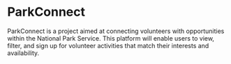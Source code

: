 # ParkConnect
ParkConnect is a project aimed at connecting volunteers with opportunities within the National Park Service. This platform will enable users to view, filter, and sign up for volunteer activities that match their interests and availability. 
